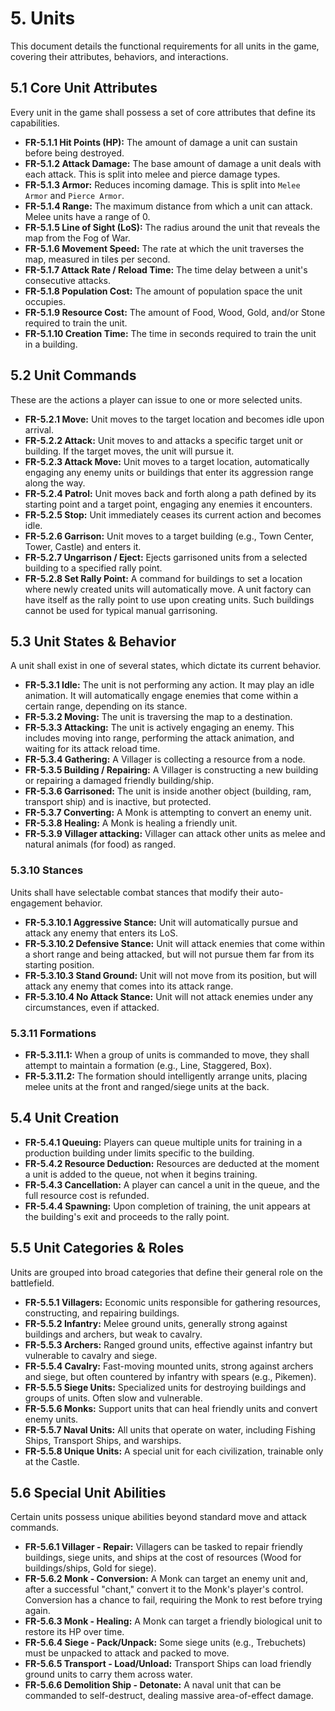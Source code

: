 # 5. Units

This document details the functional requirements for all units in the game, covering their attributes, behaviors, and interactions.

## 5.1 Core Unit Attributes

Every unit in the game shall possess a set of core attributes that define its capabilities.

- **FR-5.1.1 Hit Points (HP):** The amount of damage a unit can sustain before being destroyed.
- **FR-5.1.2 Attack Damage:** The base amount of damage a unit deals with each attack. This is split into melee and pierce damage types.
- **FR-5.1.3 Armor:** Reduces incoming damage. This is split into `Melee Armor` and `Pierce Armor`.
- **FR-5.1.4 Range:** The maximum distance from which a unit can attack. Melee units have a range of 0.
- **FR-5.1.5 Line of Sight (LoS):** The radius around the unit that reveals the map from the Fog of War.
- **FR-5.1.6 Movement Speed:** The rate at which the unit traverses the map, measured in tiles per second.
- **FR-5.1.7 Attack Rate / Reload Time:** The time delay between a unit's consecutive attacks.
- **FR-5.1.8 Population Cost:** The amount of population space the unit occupies.
- **FR-5.1.9 Resource Cost:** The amount of Food, Wood, Gold, and/or Stone required to train the unit.
- **FR-5.1.10 Creation Time:** The time in seconds required to train the unit in a building.

## 5.2 Unit Commands

These are the actions a player can issue to one or more selected units.

- **FR-5.2.1 Move:** Unit moves to the target location and becomes idle upon arrival.
- **FR-5.2.2 Attack:** Unit moves to and attacks a specific target unit or building. If the target moves, the unit will pursue it.
- **FR-5.2.3 Attack Move:** Unit moves to a target location, automatically engaging any enemy units or buildings that enter its aggression range along the way.
- **FR-5.2.4 Patrol:** Unit moves back and forth along a path defined by its starting point and a target point, engaging any enemies it encounters.
- **FR-5.2.5 Stop:** Unit immediately ceases its current action and becomes idle.
- **FR-5.2.6 Garrison:** Unit moves to a target building (e.g., Town Center, Tower, Castle) and enters it.
- **FR-5.2.7 Ungarrison / Eject:** Ejects garrisoned units from a selected building to a specified rally point.
- **FR-5.2.8 Set Rally Point:** A command for buildings to set a location where newly created units will automatically move. A unit factory can have itself as the rally point to use upon creating units. Such buildings cannot be used for typical manual garrisoning.

## 5.3 Unit States & Behavior

A unit shall exist in one of several states, which dictate its current behavior.

- **FR-5.3.1 Idle:** The unit is not performing any action. It may play an idle animation. It will automatically engage enemies that come within a certain range, depending on its stance.
- **FR-5.3.2 Moving:** The unit is traversing the map to a destination.
- **FR-5.3.3 Attacking:** The unit is actively engaging an enemy. This includes moving into range, performing the attack animation, and waiting for its attack reload time.
- **FR-5.3.4 Gathering:** A Villager is collecting a resource from a node.
- **FR-5.3.5 Building / Repairing:** A Villager is constructing a new building or repairing a damaged friendly building/ship.
- **FR-5.3.6 Garrisoned:** The unit is inside another object (building, ram, transport ship) and is inactive, but protected.
- **FR-5.3.7 Converting:** A Monk is attempting to convert an enemy unit.
- **FR-5.3.8 Healing:** A Monk is healing a friendly unit.
- **FR-5.3.9 Villager attacking:** Villager can attack other units as melee and natural animals (for food) as ranged.

### 5.3.10 Stances
Units shall have selectable combat stances that modify their auto-engagement behavior.
- **FR-5.3.10.1 Aggressive Stance:** Unit will automatically pursue and attack any enemy that enters its LoS.
- **FR-5.3.10.2 Defensive Stance:** Unit will attack enemies that come within a short range and being attacked, but will not pursue them far from its starting position.
- **FR-5.3.10.3 Stand Ground:** Unit will not move from its position, but will attack any enemy that comes into its attack range.
- **FR-5.3.10.4 No Attack Stance:** Unit will not attack enemies under any circumstances, even if attacked.

### 5.3.11 Formations
- **FR-5.3.11.1:** When a group of units is commanded to move, they shall attempt to maintain a formation (e.g., Line, Staggered, Box).
- **FR-5.3.11.2:** The formation should intelligently arrange units, placing melee units at the front and ranged/siege units at the back.

## 5.4 Unit Creation

- **FR-5.4.1 Queuing:** Players can queue multiple units for training in a production building under limits specific to the building.
- **FR-5.4.2 Resource Deduction:** Resources are deducted at the moment a unit is added to the queue, not when it begins training.
- **FR-5.4.3 Cancellation:** A player can cancel a unit in the queue, and the full resource cost is refunded.
- **FR-5.4.4 Spawning:** Upon completion of training, the unit appears at the building's exit and proceeds to the rally point.

## 5.5 Unit Categories & Roles

Units are grouped into broad categories that define their general role on the battlefield.

- **FR-5.5.1 Villagers:** Economic units responsible for gathering resources, constructing, and repairing buildings.
- **FR-5.5.2 Infantry:** Melee ground units, generally strong against buildings and archers, but weak to cavalry.
- **FR-5.5.3 Archers:** Ranged ground units, effective against infantry but vulnerable to cavalry and siege.
- **FR-5.5.4 Cavalry:** Fast-moving mounted units, strong against archers and siege, but often countered by infantry with spears (e.g., Pikemen).
- **FR-5.5.5 Siege Units:** Specialized units for destroying buildings and groups of units. Often slow and vulnerable.
- **FR-5.5.6 Monks:** Support units that can heal friendly units and convert enemy units.
- **FR-5.5.7 Naval Units:** All units that operate on water, including Fishing Ships, Transport Ships, and warships.
- **FR-5.5.8 Unique Units:** A special unit for each civilization, trainable only at the Castle.

## 5.6 Special Unit Abilities

Certain units possess unique abilities beyond standard move and attack commands.

- **FR-5.6.1 Villager - Repair:** Villagers can be tasked to repair friendly buildings, siege units, and ships at the cost of resources (Wood for buildings/ships, Gold for siege).
- **FR-5.6.2 Monk - Conversion:** A Monk can target an enemy unit and, after a successful "chant," convert it to the Monk's player's control. Conversion has a chance to fail, requiring the Monk to rest before trying again.
- **FR-5.6.3 Monk - Healing:** A Monk can target a friendly biological unit to restore its HP over time.
- **FR-5.6.4 Siege - Pack/Unpack:** Some siege units (e.g., Trebuchets) must be unpacked to attack and packed to move.
- **FR-5.6.5 Transport - Load/Unload:** Transport Ships can load friendly ground units to carry them across water.
- **FR-5.6.6 Demolition Ship - Detonate:** A naval unit that can be commanded to self-destruct, dealing massive area-of-effect damage.